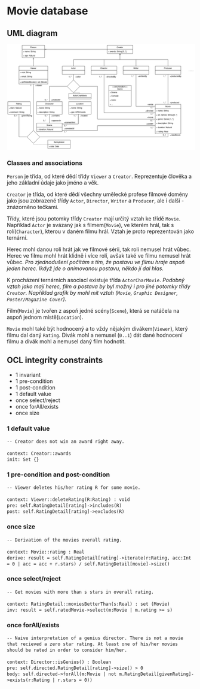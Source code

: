 # Movie database

## UML diagram

![UML diagram for a movie database](uml-movie-db.png)

### Classes and associations

`Person` je třída, od které dědí třídy `Viewer` a `Creator`. Reprezentuje člověka a jeho základní údaje jako jméno a věk.

`Creator` je třída, od které dědí všechny umělecké profese filmové domény jako jsou zobrazené třídy `Actor`, `Director`, `Writer` a `Producer`, ale i další - znázorněno tečkami.

Třídy, které jsou potomky třídy `Creator` mají určitý vztah ke třídě `Movie`. Například `Actor` je svázaný jak s filmem(`Movie`), ve kterém hrál, tak s rolí(`Character`), kterou v daném filmu hrál. Vztah je proto reprezentován jako ternární.

Herec mohl danou roli hrát jak ve filmové sérii, tak roli nemusel hrát vůbec. Herec ve filmu mohl hrát klidně i více rolí, avšak také ve filmu nemusel hrát vůbec. *Pro zjednodušení počítám s tím, že postavu ve filmu hraje aspoň jeden herec. Ikdyž jde o animovanou postavu, někdo jí dal hlas.*

K procházení ternárních asociací existuje třída `ActorCharMovie`. *Podobný vztah jako mají herec, film a postava by byl možný i pro jiné potomky třídy `Creator`. Například grafik by mohl mít vztah (`Movie`, `Graphic Designer`, `Poster/Magazine Cover`).*

Film(`Movie`) je tvořen z aspoň jedné scény(`Scene`), která se natáčela na aspoň jednom místě(`Location`).

`Movie` mohl také být hodnocený a to vždy nějakým divákem(`Viewer`), který filmu dal daný `Rating`. Divák mohl a nemusel (`0..1`) dát dané hodnocení filmu a divák mohl a nemusel daný film hodnotit.

## OCL integrity constraints

* 1 invariant
* 1 pre-condition
* 1 post-condition
* 1 default value
* once select/reject
* once forAll/exists
* once size

### 1 default value

```ocl
-- Creator does not win an award right away.

context: Creator::awards
init: Set {}
```

### 1 pre-condition and post-condition

```ocl
-- Viewer deletes his/her rating R for some movie.

context: Viewer::deleteRating(R:Rating) : void
pre: self.RatingDetail[rating]->includes(R)
post: self.RatingDetail[rating]->excludes(R)
```

### once size

```ocl
-- Derivation of the movies overall rating.

context: Movie::rating : Real
derive: result = self.RatingDetail[rating]->iterate(r:Rating, acc:Int = 0 | acc = acc + r.stars) / self.RatingDetail[movie]->size()
```

### once select/reject

```ocl
-- Get movies with more than s stars in overall rating.

context: RatingDetail::moviesBetterThan(s:Real) : set (Movie)
inv: result = self.ratedMovie->select(m:Movie | m.rating >= s)
```

### once forAll/exists

```ocl
-- Naive interpretation of a genius director. There is not a movie that recieved a zero star rating. At least one of his/her movies should be rated in order to consider him/her.

context: Director::isGenius() : Boolean
pre: self.directed.RatingDetail[rating]->size() > 0
body: self.directed->forAll(m:Movie | not m.RatingDetail[givenRating]->exists(r:Rating | r.stars = 0))
```

